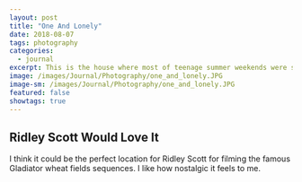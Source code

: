 ```yaml
---
layout: post
title: "One And Lonely"
date: 2018-08-07
tags: photography
categories:
  - journal
excerpt: This is the house where most of teenage summer weekends were spent in. I loved how I woke up with a touch of a cool breeze.
image: /images/Journal/Photography/one_and_lonely.JPG
image-sm: /images/Journal/Photography/one_and_lonely.JPG
featured: false
showtags: true
---
```


## Ridley Scott Would Love It

I think it could be the perfect location for Ridley Scott for filming the famous Gladiator wheat fields sequences. I like how nostalgic it feels to me.